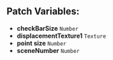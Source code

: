 ## Patch Variables:

* __checkBarSize__ ```Number```
* __displacementTexture1__ ```Texture```
* __point size__ ```Number```
* __sceneNumber__ ```Number```


